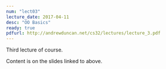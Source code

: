 ```yaml
---
num: "lect03"
lecture_date: 2017-04-11
desc: "OO Basics"
ready: true
pdfurl: http://andrewduncan.net/cs32/lectures/lecture_3.pdf
---
```



Third lecture of course.

Content is on the slides linked to above.




